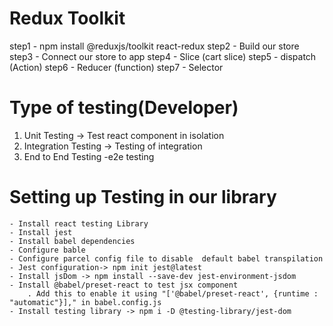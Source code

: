 # Redux Toolkit
step1 - npm install @reduxjs/toolkit react-redux
step2 - Build our store
step3 - Connect our store to app
step4 - Slice (cart slice)
step5 - dispatch (Action)
step6 - Reducer (function)
step7 - Selector

# Type of testing(Developer)

1. Unit Testing -> Test react component in isolation
2. Integration Testing -> Testing of integration
3. End to End Testing -e2e testing 

# Setting up Testing in our library
    - Install react testing Library
    - Install jest
    - Install babel dependencies
    - Configure bable
    - Configure parcel config file to disable  default babel transpilation
    - Jest configuration-> npm init jest@latest
    - Install jsDom -> npm install --save-dev jest-environment-jsdom
    - Install @babel/preset-react to test jsx component
        . Add this to enable it using "['@babel/preset-react', {runtime : "automatic"}]," in babel.config.js
    - Install testing library -> npm i -D @testing-library/jest-dom